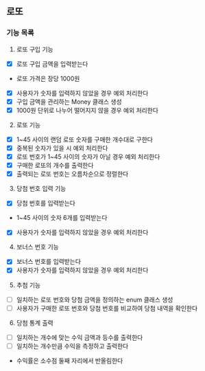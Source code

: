 
## 로또

### 기능 목록

1. 로또 구입 기능
- [x] 로또 구입 금액을 입력받는다
- 로또 가격은 장당 1000원
- [x] 사용자가 숫자를 입력하지 않았을 경우 예외 처리한다
- [x] 구입 금액을 관리하는 Money 클래스 생성
- [x] 1000원 단위로 나누어 떨어지지 않을 경우 예외 처리한다

2. 로또 기능
- [x] 1~45 사이의 랜덤 로또 숫자를 구매한 개수대로 구한다
- [x] 중복된 숫자가 있을 시 예외 처리한다
- [x] 로또 번호가 1~45 사이의 숫자가 아닐 경우 예외 처리한다
- [x] 구매한 로또의 개수를 출력한다
- [x] 출력되는 로또 번호는 오름차순으로 정렬한다

3. 당첨 번호 입력 기능
- [x] 당첨 번호를 입력받는다
- 1~45 사이의 숫자 6개를 입력받는다
- [x] 사용자가 숫자를 입력하지 않았을 경우 예외 처리한다

4. 보너스 번호 기능
- [x] 보너스 번호를 입력받는다
- [x] 사용자가 숫자를 입력하지 않았을 경우 예외 처리한다

5. 추첨 기능
- [ ] 일치하는 로또 번호와 당첨 금액을 정의하는 enum 클래스 생성
- [ ] 사용자가 구매한 로또 번호와 당첨 번호를 비교하여 당첨 내역을 확인한다

6. 당첨 통계 출력
- [ ] 일치하는 개수에 맞는 수익 금액과 등수를 출력한다
- [ ] 일치하는 개수만큼 수익을 측정하고 출력한다
- 수익률은 소수점 둘째 자리에서 반올림한다
